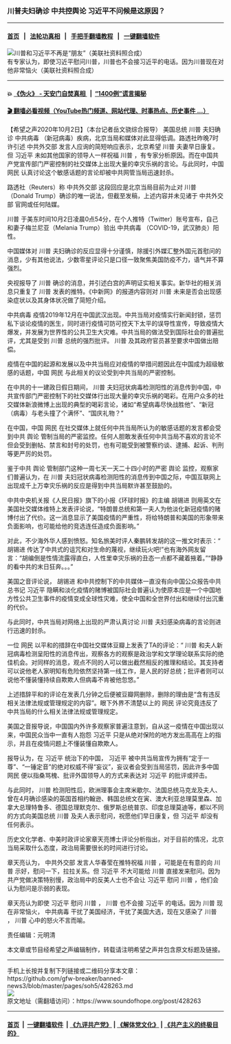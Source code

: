 ### 川普夫妇确诊 中共控舆论 习近平不问候是这原因？
------------------------

#### [首页](https://github.com/gfw-breaker/banned-news3/blob/master/README.md) &nbsp;&nbsp;|&nbsp;&nbsp; [法轮功真相](https://github.com/begood0513/basic/blob/master/README.md)  &nbsp;&nbsp;|&nbsp;&nbsp; [手把手翻墙教程](https://github.com/gfw-breaker/guides/wiki)  &nbsp;&nbsp;|&nbsp;&nbsp; [一键翻墙软件](https://github.com/gfw-breaker/nogfw/blob/master/README.md)  



<div><img alt="川普和习近平不再是“朋友”（美联社资料照合成）" src="https://img.soundofhope.org/2020-09/20181011125257445299-1601292081519.jpg"/>
<br/><figcaption class="caption">
 有专家认为，即使习近平慰问川普，川普也不会接习近平的电话。因为川普现在对他非常恼火（美联社资料照合成）
</figcaption></div><hr/>

#### 💥 [《伪火》 - 天安门自焚真相 ](http://158.247.195.190:10000/videos/blog/weihuo.html)&nbsp; |&nbsp; [“1400例”谎言揭秘  ](http://158.247.195.190:10000/videos/blog/jiexi1400.html)

#### [ 🎬  翻墙必看视频（YouTube热门频道、网站代理、时事热点、历史事件 ...）](https://github.com/gfw-breaker/links/blob/master/banned.md)

<div><div class="Content__Wrapper sc-1bvya0-0 grZQxZ">
 <p class="meta-top">
  <span class="meta">
   【希望之声2020年10月2日】（本台记者岳文骁综合报导）
  </span>
  美国总统
  <ok href="/term/1041">
   川普
  </ok>
  夫妇确诊
  <ok href="/term/248971">
   中共病毒
  </ok>
  （新冠病毒）疾病，北京当局和媒体对此显得低调。路透社昨晚7时许引述
  <ok href="/term/3276">
   中共外交部
  </ok>
  发言人应询的简短响应表示，北京希望
  <ok href="/term/1041">
   川普
  </ok>
  夫妻早日康复。但
  <ok href="/term/1063">
   习近平
  </ok>
  未如其他国家的领导人一样祝福
  <ok href="/term/1041">
   川普
  </ok>
  ，有专家分析原因。而在中国共产党宣传部门严密控制的社交媒体上出现大量的幸灾乐祸的言论。与此同时，中国
  <ok href="/term/1152">
   网民
  </ok>
  认真讨论这个敏感话题的言论却被中共网管当局迅速封杀。
 </p>
 <p>
  路透社（Reuters）称
  <ok href="/term/3276">
   中共外交部
  </ok>
  这段回应是北京当局目前为止对
  <ok href="/term/1041">
   川普
  </ok>
  （Donald Trump）确诊的唯一说法，但截至发稿，上述内容并未见诸于
  <ok href="/term/3276">
   中共外交部
  </ok>
  官网或任何陆媒。
 </p>
 <div class="AD_Embed__Wrap-sc-1xslmin-0 igMuqX module desktop">
  <div>
  </div>
 </div>
 <p>
  <ok href="/term/1041">
   川普
  </ok>
  于美东时间10月2日凌晨0点54分，在个人推特（Twitter）账号宣布，自己和妻子梅兰尼亚（Melania Trump）验出
  <ok href="/term/248971">
   中共病毒
  </ok>
  （COVID-19，武汉肺炎）阳性。
 </p>
 <p>
  中国媒体对
  <ok href="/term/1041">
   川普
  </ok>
  夫妇确诊的反应显得十分谨慎，除援引外媒汇整外国元首慰问的消息，少有其他说法，少数零星评论只是口径一致聚焦美国防疫不力，语气并不算强烈。
 </p>
 <p>
  央视报导了
  <ok href="/term/1041">
   川普
  </ok>
  确诊的消息，并引述白宫的声明证实相关事实。新华社的相关消息只重复了
  <ok href="/term/1041">
   川普
  </ok>
  发表的推特。《中新网》的报道内容则对
  <ok href="/term/1041">
   川普
  </ok>
  未来是否会出现感染症状以及其身体状况做了简短介绍。
 </p>
 <p>
  <ok href="/term/248971">
   中共病毒
  </ok>
  疫情2019年12月在中国武汉出现。中共当局对疫情实行新闻封锁，惩罚私下谈论疫情的医生，同时进行疫情可防可控天下太平的误导性宣传，导致疫情大爆发，并发展为世界性的公共卫生大灾难。中共当局的做法受到国际社会的普遍批评，尤其是受到
  <ok href="/term/1041">
   川普
  </ok>
  总统的强烈批评。
  <ok href="/term/1041">
   川普
  </ok>
  及其政府官员甚至要求中国做出赔偿。
 </p>
 <p>
  疫情在中国的起源和发展以及中共当局应对疫情的举措问题因此在中国成为超级敏感的话题，中国
  <ok href="/term/1152">
   网民
  </ok>
  与此相关的议论受到中共当局的严密控制。
 </p>
 <p>
  在中共的十一建政日假日期间，
  <ok href="/term/1041">
   川普
  </ok>
  夫妇冠状病毒检测阳性的消息传到中国，中共宣传部门严密控制下的社交媒体行出现大量的幸灾乐祸的喝彩。在用户众多的社交媒体新浪微博上出现的典型的喝彩言论，诸如“希望病毒尽快战胜他”、“新冠（病毒）与老头撞了个满怀”、“国庆礼物？”
 </p>
 <p>
  在中国，中国
  <ok href="/term/1152">
   网民
  </ok>
  在社交媒体上就任何中共当局所认为的敏感话题的发言都会受到中共
  <ok href="/term/62793">
   舆论
  </ok>
  管制当局的严密监控。任何人胆敢发表任何中共当局不喜欢的言论不但会受到删帖、禁言和封号的处罚，也有可能受到被警察约谈、逮捕、起诉、判刑等更严厉的处罚。
 </p>
 <p>
  鉴于中共
  <ok href="/term/62793">
   舆论
  </ok>
  管制部门这种一周七天一天二十四小时的严密
  <ok href="/term/62793">
   舆论
  </ok>
  监控，观察家们普遍认为，在
  <ok href="/term/1041">
   川普
  </ok>
  夫妇冠状病毒检测阳性的消息传到中国之际，中国互联网上出现成千上万幸灾乐祸的反应是得到中共当局默许甚至鼓励的。
 </p>
 <p>
  中共中央机关报《人民日报》旗下的小报《环球时报》的主编
  <ok href="/term/2347">
   胡锡进
  </ok>
  则用英文在美国社交媒体维特上发表评论说，“特朗普总统和第一夫人为他淡化新冠疫情的赌博付出了代价。这一消息显示了美国疫情的严重性，将给特朗普和美国的形象带来负面影响，也可能给他的竞选连任造成负面影响。”
 </p>
 <p>
  对此，不少海外华人感到愤怒。知名旅美时评人秦鹏转发胡的这一推文时表示：“
  <ok href="/term/2347">
   胡锡进
  </ok>
  传达了中共式的诅咒和对生命的蔑视，继续玩火吧!”也有海外网友留言：“胡编倒是性情流露得直白，人性里幸灾乐祸的丑态一点都不藏着掖着。”“静静的看中共的末日狂奔。。。”
 </p>
 <div class="AD_Embed__Wrap-sc-1xslmin-0 igMuqX module desktop">
  <div>
  </div>
 </div>
 <p>
  美国之音评论说，
  <ok href="/term/2347">
   胡锡进
  </ok>
  和中共控制下的中共媒体一直没有向中国公众报告中共总书记
  <ok href="/term/1063">
   习近平
  </ok>
  隐瞒和淡化疫情的赌博被国际社会普遍认为使原本应是一个中国地方性公共卫生事件的疫情变成全球性灾难，使全中国和全世界付出和继续付出沉重的代价。
 </p>
 <p>
  与此同时，中共当局对网络上出现的严肃认真讨论
  <ok href="/term/1041">
   川普
  </ok>
  夫妇感染病毒的言论则进行迅速的封杀。
 </p>
 <p>
  一位
  <ok href="/term/1152">
   网民
  </ok>
  以平和的措辞在中国社交媒体豆瓣上发表了TA的评论：“
  <ok href="/term/1041">
   川普
  </ok>
  和夫人新冠病毒检测呈阳性的消息传出，观察各方的观察是政治学和文学理论联系实际的绝佳机会。对同样的消息，观点不同的人可以做出截然相反的推理和结论。其支持者可以说他老人家明知有危险依然坚持第一线工作，是人民的好总统；批评者则可以说他不懂装懂持续自欺欺人但病毒不肯被他忽悠。”
 </p>
 <p>
  上述措辞平和的评论在发表几分钟之后便被豆瓣网删除，删除的理由是“含有违反相关法律法规或管理规定的内容”。眼下外界不清楚以上的
  <ok href="/term/1152">
   网民
  </ok>
  评论究竟违反了中共当局的什么相关法律法规或管理规定。
 </p>
 <p>
  美国之音报导说，中国国内外许多观察家普遍注意到，自从这一疫情在中国出现以来，中国民众当中一直有人抱怨
  <ok href="/term/1063">
   习近平
  </ok>
  只是从绝对保险的地方发出高高在上的指示，并且在疫情问题上不懂装懂自欺欺人。
 </p>
 <p>
  报导认为，在
  <ok href="/term/1063">
   习近平
  </ok>
  统治下的中国，
  <ok href="/term/1063">
   习近平
  </ok>
  被中共当局宣传为拥有“定于一尊”、“一锤定音”的绝对权威不得“妄议”，妄议者会受到当局惩罚，因此许多中国
  <ok href="/term/1152">
   网民
  </ok>
  便以指桑骂槐、批评外国领导人的方式来表达对
  <ok href="/term/1063">
   习近平
  </ok>
  的批评或抨击。
 </p>
 <p>
  与此同时，
  <ok href="/term/1041">
   川普
  </ok>
  检测阳性后，欧洲理事会主席米歇尔、法国总统马克龙及夫人、曾在4月确诊感染的英国首相约翰逊、韩国总统文在寅、澳大利亚总理莫里森、加拿大总理特鲁多、德国总理默克尔、俄罗斯总统普京、印度总理莫迪等，都以不同的方式向美国总统
  <ok href="/term/1041">
   川普
  </ok>
  及夫人表示慰问，祝愿他们早日康复，但
  <ok href="/term/1063">
   习近平
  </ok>
  却没有任何表示。
 </p>
 <p>
  历史文化学者、中美时政评论家章天亮博士评论分析指出，对于目前的情况，北京当局采取什么态度，政治局需要很长的时间进行讨论。
 </p>
 <p>
  章天亮认为，
  <ok href="/term/3276">
   中共外交部
  </ok>
  发言人华春莹在推特祝福
  <ok href="/term/1041">
   川普
  </ok>
  ，可能是在有意的向
  <ok href="/term/1041">
   川普
  </ok>
  示好，慰问一下，拉拉关系。但
  <ok href="/term/1063">
   习近平
  </ok>
  不大可能给
  <ok href="/term/1041">
   川普
  </ok>
  直接发来慰问。因为共产党做决策特别慢，政治局中的反美人士也不会让
  <ok href="/term/1063">
   习近平
  </ok>
  慰问
  <ok href="/term/1041">
   川普
  </ok>
  ，他们会认为慰问是示弱的表现。
 </p>
 <p>
  章天亮认为即使
  <ok href="/term/1063">
   习近平
  </ok>
  慰问
  <ok href="/term/1041">
   川普
  </ok>
  ，
  <ok href="/term/1041">
   川普
  </ok>
  也不会接
  <ok href="/term/1063">
   习近平
  </ok>
  的电话。因为
  <ok href="/term/1041">
   川普
  </ok>
  现在非常恼火，
  <ok href="/term/248971">
   中共病毒
  </ok>
  干扰了美国经济，干扰了美国大选，现在又感染了
  <ok href="/term/1041">
   川普
  </ok>
  ，
  <ok href="/term/1041">
   川普
  </ok>
  心中的怒火不言而喻。
 </p>
 <p class="meta-btm">
  责任编辑：元明清
 </p>
 <p class="meta-btm">
  本文章或节目经希望之声编辑制作，转载请注明希望之声并包含原文标题及链接。
 </p>
</div>
</div>
<hr/>
手机上长按并复制下列链接或二维码分享本文章：<br/>
https://github.com/gfw-breaker/banned-news3/blob/master/pages/soh5/428263.md <br/>
<a href='https://github.com/gfw-breaker/banned-news3/blob/master/pages/soh5/428263.md'><img src='https://github.com/gfw-breaker/banned-news3/blob/master/pages/soh5/428263.md.png'/></a> <br/>
原文地址（需翻墙访问）：https://www.soundofhope.org/post/428263


------------------------
#### [首页](https://github.com/gfw-breaker/banned-news3/blob/master/README.md) &nbsp;|&nbsp; [一键翻墙软件](https://github.com/gfw-breaker/nogfw/blob/master/README.md) &nbsp;| [《九评共产党》](https://github.com/gfw-breaker/9ping.md/blob/master/README.md#九评之一评共产党是什么) | [《解体党文化》](https://github.com/gfw-breaker/jtdwh.md/blob/master/README.md) | [《共产主义的终极目的》](https://github.com/gfw-breaker/gczydzjmd.md/blob/master/README.md)


<img src='http://gfw-breaker.win/banned-news3/pages/soh5/428263.md' width='0px' height='0px'/>